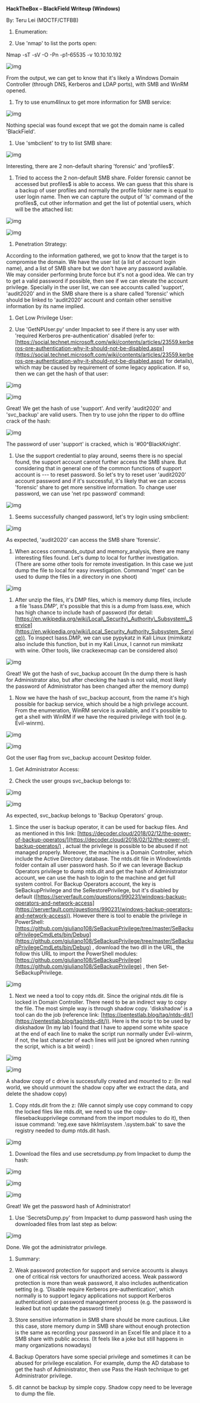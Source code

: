 **HackTheBox – BlackField Writeup (Windows)**

By: Teru Lei (MOCTF/CTFBB)



1. Enumeration:

1. Use &#39;nmap&#39; to list the ports open:

Nmap -sT -sV -O -Pn -p1-65535 -v 10.10.10.192

![img](./img/1.png)

From the output, we can get to know that it&#39;s likely a Windows Domain Controller (through DNS, Kerberos and LDAP ports), with SMB and WinRM opened.

1. Try to use enum4linux to get more information for SMB service:

![img](./img/2.png)

Nothing special was found except that we got the domain name is called &#39;BlackField&#39;.

1. Use &#39;smbclient&#39; to try to list SMB share:

![img](./img/3.png)

Interesting, there are 2 non-default sharing &#39;forensic&#39; and &#39;profiles$&#39;.

1. Tried to access the 2 non-default SMB share. Folder forensic cannot be accessed but profiles$ is able to access. We can guess that this share is a backup of user profiles and normally the profile folder name is equal to user login name. Then we can capture the output of &#39;ls&#39; command of the profiles$, cut other information and get the list of potential users, which will be the attached list:

![img](./img/4.png)

![img](./img/5.png)


1. Penetration Strategy:

According to the information gathered, we got to know that the target is to compromise the domain. We have the user list (a list of account login name), and a list of SMB share but we don&#39;t have any password available. We may consider performing brute force but it&#39;s not a good idea. We can try to get a valid password if possible, then see if we can elevate the account privilege. Specially in the user list, we can see accounts called &#39;support&#39;, &#39;audit2020&#39; and in the SMB share there is a share called &#39;forensic&#39; which should be linked to &#39;audit2020&#39; account and contain other sensitive information by its name implied.

1. Get Low Privilege User:

1. Use &#39;GetNPUser.py&#39; under Impacket to see if there is any user with &#39;required Kerberos pre-authentication&#39; disabled (refer to: [https://social.technet.microsoft.com/wiki/contents/articles/23559.kerberos-pre-authentication-why-it-should-not-be-disabled.aspx](https://social.technet.microsoft.com/wiki/contents/articles/23559.kerberos-pre-authentication-why-it-should-not-be-disabled.aspx) for details), which may be caused by requirement of some legacy application. If so, then we can get the hash of that user:

![img](./img/6.png)

![img](./img/7.png)

Great! We get the hash of use &#39;support&#39;. And verify &#39;audit2020&#39; and &#39;svc\_backup&#39; are valid users. Then try to use john the ripper to do offline crack of the hash:

![img](./img/8.png)

The password of user &#39;support&#39; is cracked, which is &#39;#00^BlackKnight&#39;.

1. Use the support credential to play around, seems there is no special found, the support account cannot further access the SMB share. But considering that in general one of the common functions of support account is --- to reset password. So let&#39;s try to reset user &#39;audit2020&#39; account password and if it&#39;s successful, it&#39;s likely that we can access &#39;forensic&#39; share to get more sensitive information. To change user password, we can use &#39;net rpc password&#39; command:

![img](./img/9.png)

1. Seems successfully changed password, let&#39;s try login using smbclient:

![img](./img/10.png)

As expected, &#39;audit2020&#39; can access the SMB share &#39;forensic&#39;.

1. When access commands\_output and memory\_analysis, there are many interesting files found. Let&#39;s dump to local for further investigation. (There are some other tools for remote investigation. In this case we just dump the file to local for easy investigation. Command &#39;mget&#39; can be used to dump the files in a directory in one shoot)

![img](./img/11.png)


1. After unzip the files, it&#39;s DMP files, which is memory dump files, include a file &#39;lsass.DMP&#39;, it&#39;s possible that this is a dump from lsass.exe, which has high chance to include hash of password (for detail: [https://en.wikipedia.org/wiki/Local\_Security\_Authority\_Subsystem\_Service](https://en.wikipedia.org/wiki/Local_Security_Authority_Subsystem_Service)). To inspect lsass.DMP, we can use pypykatz in Kali Linux (mimikatz also include this function, but in my Kali Linux, I cannot run mimikatz with wine. Other tools, like crackexecmap can be considered also)

![img](./img/12.png)


Great! We got the hash of svc\_backup account (In the dump there is hash for Administrator also, but after checking the hash is not valid, most likely the password of Administrator has been changed after the memory dump)

1. Now we have the hash of svc\_backup account, from the name it&#39;s high possible for backup service, which should be a high privilege account. From the enumeration, WinRM service is available, and it&#39;s possible to get a shell with WinRM if we have the required privilege with tool (e.g. Evil-winrm).

![img](./img/13.png)

![img](./img/14.png)

Got the user flag from svc\_backup account Desktop folder.

1. Get Administrator Access:

1. Check the user groups svc\_backup belongs to:

![img](./img/15.png)

![img](./img/16.png)

As expected, svc\_backup belongs to &#39;Backup Operators&#39; group.

1. Since the user is backup operator, it can be used for backup files. And as mentioned in this link: [https://decoder.cloud/2018/02/12/the-power-of-backup-operatos/](https://decoder.cloud/2018/02/12/the-power-of-backup-operatos/) , actual the privilege is possible to be abused if not managed properly. Moreover, the machine is a Domain Controller, which include the Active Directory database. The ntds.dit file in Windows\ntds folder contain all user password hash. So if we can leverage Backup Operators privilege to dump ntds.dit and get the hash of Administrator account, we can use the hash to login to the machine and get full system control. For Backup Operators account, the key is SeBackupPrivilege and the SeRestorePrivilege, but it&#39;s disabled by default ([https://serverfault.com/questions/990231/windows-backup-operators-and-network-access](https://serverfault.com/questions/990231/windows-backup-operators-and-network-access)). However there is tool to enable the privilege in PowerShell: [https://github.com/giuliano108/SeBackupPrivilege/tree/master/SeBackupPrivilegeCmdLets/bin/Debug](https://github.com/giuliano108/SeBackupPrivilege/tree/master/SeBackupPrivilegeCmdLets/bin/Debug) , download the two dll in the URL, the follow this URL to import the PowerShell modules: [https://github.com/giuliano108/SeBackupPrivilege](https://github.com/giuliano108/SeBackupPrivilege) , then Set-SeBackupPrivilege.

![img](./img/17.png)

1. Next we need a tool to copy ntds.dit. Since the original ntds.dit file is locked in Domain Controller. There need to be an indirect way to copy the file. The most simple way is through shadow copy. &#39;diskshadow&#39; is a tool can do the job (reference link: [https://pentestlab.blog/tag/ntds-dit/](https://pentestlab.blog/tag/ntds-dit/)). Here is the scrip t to be used by diskshadow (In my lab I found that I have to append some white space at the end of each line to make the script run normally under Evil-winrm, if not, the last character of each lines will just be ignored when running the script, which is a bit weird) :

![img](./img/18.png)

![img](./img/19.png)

A shadow copy of c drive is successfully created and mounted to z: (In real world, we should unmount the shadow copy after we extract the data, and delete the shadow copy)

1. Copy ntds.dit from the z: (We cannot simply use copy command to copy the locked files like ntds.dit, we need to use the copy-filesebackupprivilege command from the import modules to do it), then issue command: &#39;reg.exe save hklm\system .\system.bak&#39; to save the registry needed to dump ntds.dit hash.

![img](./img/20.png)


1. Download the files and use secretsdump.py from Impacket to dump the hash:

![img](./img/21.png)

![img](./img/22.png)

![img](./img/23.png)

Great! We get the password hash of Administrator!

1. Use &#39;SecretsDump.py&#39; from Impacket to dump password hash using the downloaded files from last step as below:

![img](./img/24.png)

Done. We got the administrator privilege.

1. Summary:

1. Weak password protection for support and service accounts is always one of critical risk vectors for unauthorized access. Weak password protection is more than weak password, it also includes authentication setting (e.g. &#39;Disable require Kerberos pre-authentication&#39;, which normally is to support legacy applications not support Kerberos authentication) or password management process (e.g. the password is leaked but not update the password timely)
2. Store sensitive information in SMB share should be more cautious. Like this case, store memory dump in SMB share without enough protection is the same as recording your password in an Excel file and place it to a SMB share with public access. (It feels like a joke but still happens in many organizations nowadays)
3. Backup Operators have some special privilege and sometimes it can be abused for privilege escalation. For example, dump the AD database to get the hash of Administrator, then use Pass the Hash technique to get Administrator privilege.
4. dit cannot be backup by simple copy. Shadow copy need to be leverage to dump the file.

